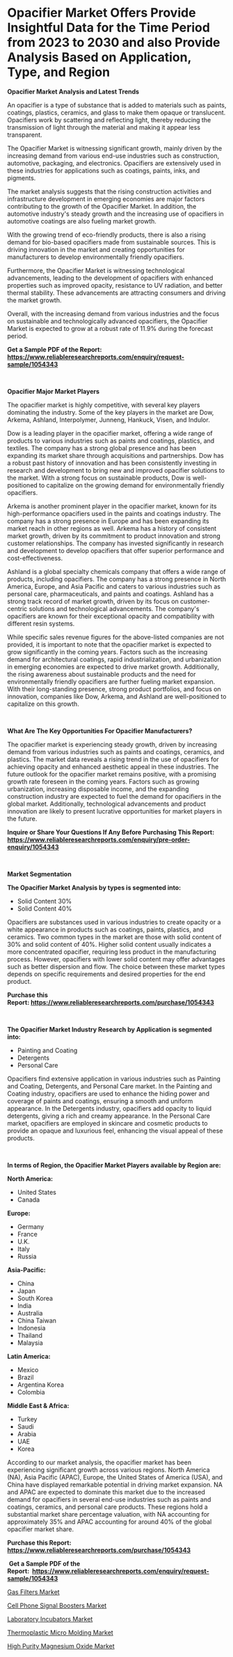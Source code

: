 <p><h1>Opacifier Market Offers Provide Insightful Data for the Time Period from 2023 to 2030 and also Provide Analysis Based on Application, Type, and Region</h1></p><p><strong>Opacifier Market Analysis and Latest Trends</strong></p>
<p><p>An opacifier is a type of substance that is added to materials such as paints, coatings, plastics, ceramics, and glass to make them opaque or translucent. Opacifiers work by scattering and reflecting light, thereby reducing the transmission of light through the material and making it appear less transparent.</p><p>The Opacifier Market is witnessing significant growth, mainly driven by the increasing demand from various end-use industries such as construction, automotive, packaging, and electronics. Opacifiers are extensively used in these industries for applications such as coatings, paints, inks, and pigments.</p><p>The market analysis suggests that the rising construction activities and infrastructure development in emerging economies are major factors contributing to the growth of the Opacifier Market. In addition, the automotive industry's steady growth and the increasing use of opacifiers in automotive coatings are also fueling market growth.</p><p>With the growing trend of eco-friendly products, there is also a rising demand for bio-based opacifiers made from sustainable sources. This is driving innovation in the market and creating opportunities for manufacturers to develop environmentally friendly opacifiers.</p><p>Furthermore, the Opacifier Market is witnessing technological advancements, leading to the development of opacifiers with enhanced properties such as improved opacity, resistance to UV radiation, and better thermal stability. These advancements are attracting consumers and driving the market growth.</p><p>Overall, with the increasing demand from various industries and the focus on sustainable and technologically advanced opacifiers, the Opacifier Market is expected to grow at a robust rate of 11.9% during the forecast period.</p></p>
<p><strong>Get a Sample PDF of the Report:&nbsp; <a href="https://www.reliableresearchreports.com/enquiry/request-sample/1054343">https://www.reliableresearchreports.com/enquiry/request-sample/1054343</a></strong></p>
<p>&nbsp;</p>
<p><strong>Opacifier Major Market Players</strong></p>
<p><p>The opacifier market is highly competitive, with several key players dominating the industry. Some of the key players in the market are Dow, Arkema, Ashland, Interpolymer, Junneng, Hankuck, Visen, and Indulor.</p><p>Dow is a leading player in the opacifier market, offering a wide range of products to various industries such as paints and coatings, plastics, and textiles. The company has a strong global presence and has been expanding its market share through acquisitions and partnerships. Dow has a robust past history of innovation and has been consistently investing in research and development to bring new and improved opacifier solutions to the market. With a strong focus on sustainable products, Dow is well-positioned to capitalize on the growing demand for environmentally friendly opacifiers.</p><p>Arkema is another prominent player in the opacifier market, known for its high-performance opacifiers used in the paints and coatings industry. The company has a strong presence in Europe and has been expanding its market reach in other regions as well. Arkema has a history of consistent market growth, driven by its commitment to product innovation and strong customer relationships. The company has invested significantly in research and development to develop opacifiers that offer superior performance and cost-effectiveness.</p><p>Ashland is a global specialty chemicals company that offers a wide range of products, including opacifiers. The company has a strong presence in North America, Europe, and Asia Pacific and caters to various industries such as personal care, pharmaceuticals, and paints and coatings. Ashland has a strong track record of market growth, driven by its focus on customer-centric solutions and technological advancements. The company's opacifiers are known for their exceptional opacity and compatibility with different resin systems.</p><p>While specific sales revenue figures for the above-listed companies are not provided, it is important to note that the opacifier market is expected to grow significantly in the coming years. Factors such as the increasing demand for architectural coatings, rapid industrialization, and urbanization in emerging economies are expected to drive market growth. Additionally, the rising awareness about sustainable products and the need for environmentally friendly opacifiers are further fueling market expansion. With their long-standing presence, strong product portfolios, and focus on innovation, companies like Dow, Arkema, and Ashland are well-positioned to capitalize on this growth.</p></p>
<p>&nbsp;</p>
<p><strong>What Are The Key Opportunities For Opacifier Manufacturers?</strong></p>
<p><p>The opacifier market is experiencing steady growth, driven by increasing demand from various industries such as paints and coatings, ceramics, and plastics. The market data reveals a rising trend in the use of opacifiers for achieving opacity and enhanced aesthetic appeal in these industries. The future outlook for the opacifier market remains positive, with a promising growth rate foreseen in the coming years. Factors such as growing urbanization, increasing disposable income, and the expanding construction industry are expected to fuel the demand for opacifiers in the global market. Additionally, technological advancements and product innovation are likely to present lucrative opportunities for market players in the future.</p></p>
<p><strong>Inquire or Share Your Questions If Any Before Purchasing This Report: <a href="https://www.reliableresearchreports.com/enquiry/pre-order-enquiry/1054343">https://www.reliableresearchreports.com/enquiry/pre-order-enquiry/1054343</a></strong></p>
<p>&nbsp;</p>
<p><strong>Market Segmentation</strong></p>
<p><strong>The Opacifier Market Analysis by types is segmented into:</strong></p>
<p><ul><li>Solid Content 30%</li><li>Solid Content 40%</li></ul></p>
<p><p>Opacifiers are substances used in various industries to create opacity or a white appearance in products such as coatings, paints, plastics, and ceramics. Two common types in the market are those with solid content of 30% and solid content of 40%. Higher solid content usually indicates a more concentrated opacifier, requiring less product in the manufacturing process. However, opacifiers with lower solid content may offer advantages such as better dispersion and flow. The choice between these market types depends on specific requirements and desired properties for the end product.</p></p>
<p><strong>Purchase this Report:&nbsp;<a href="https://www.reliableresearchreports.com/purchase/1054343">https://www.reliableresearchreports.com/purchase/1054343</a></strong></p>
<p>&nbsp;</p>
<p><strong>The Opacifier Market Industry Research by Application is segmented into:</strong></p>
<p><ul><li>Painting and Coating</li><li>Detergents</li><li>Personal Care</li></ul></p>
<p><p>Opacifiers find extensive application in various industries such as Painting and Coating, Detergents, and Personal Care market. In the Painting and Coating industry, opacifiers are used to enhance the hiding power and coverage of paints and coatings, ensuring a smooth and uniform appearance. In the Detergents industry, opacifiers add opacity to liquid detergents, giving a rich and creamy appearance. In the Personal Care market, opacifiers are employed in skincare and cosmetic products to provide an opaque and luxurious feel, enhancing the visual appeal of these products.</p></p>
<p>&nbsp;</p>
<p><strong>In terms of Region, the Opacifier Market Players available by Region are:</strong></p>
<p>
    <p> <strong> North America: </strong>
        <ul>
            <li>United States</li>
            <li>Canada</li>
        </ul>
        </p> 
    <p> <strong> Europe: </strong>
        <ul>
            <li>Germany</li>
            <li>France</li>
            <li>U.K.</li>
            <li>Italy</li>
            <li>Russia</li>
        </ul>
        </p> 
    <p> <strong> Asia-Pacific: </strong>
        <ul>
            <li>China</li>
            <li>Japan</li>
            <li>South Korea</li>
            <li>India</li>
            <li>Australia</li>
            <li>China Taiwan</li>
            <li>Indonesia</li>
            <li>Thailand</li>
            <li>Malaysia</li>
        </ul>
        </p> 
    <p> <strong> Latin America: </strong>
        <ul>
            <li>Mexico</li>
            <li>Brazil</li>
            <li>Argentina Korea</li>
            <li>Colombia</li>
        </ul>
        </p> 
    <p> <strong> Middle East & Africa: </strong>
        <ul>
            <li>Turkey</li>
            <li>Saudi</li>
            <li>Arabia</li>
            <li>UAE</li>
            <li>Korea</li>
        </ul>
    </p>
    </p>
<p><p>According to our market analysis, the opacifier market has been experiencing significant growth across various regions. North America (NA), Asia Pacific (APAC), Europe, the United States of America (USA), and China have displayed remarkable potential in driving market expansion. NA and APAC are expected to dominate this market due to the increased demand for opacifiers in several end-use industries such as paints and coatings, ceramics, and personal care products. These regions hold a substantial market share percentage valuation, with NA accounting for approximately 35% and APAC accounting for around 40% of the global opacifier market share.</p></p>
<p><strong>Purchase this Report: <a href="https://www.reliableresearchreports.com/purchase/1054343">https://www.reliableresearchreports.com/purchase/1054343</a></strong></p>
<p>&nbsp;<strong>Get a Sample PDF of the Report:&nbsp;&nbsp;<a href="https://www.reliableresearchreports.com/enquiry/request-sample/1054343">https://www.reliableresearchreports.com/enquiry/request-sample/1054343</a></strong></p>
<p><strong></strong></p>
<p><p><a href="https://medium.com/@santoshh992151/gas-filters-market-size-reveals-the-best-marketing-channels-in-global-industry-a635e359ee6a">Gas Filters Market</a></p><p><a href="https://medium.com/@kevinbarnes75/cell-phone-signal-boosters-market-report-reveals-the-latest-trends-and-growth-opportunities-of-this-3af4f2574de8">Cell Phone Signal Boosters Market</a></p><p><a href="https://medium.com/@shivay151299/laboratory-incubators-market-furnishes-information-on-market-share-market-trends-and-market-9212a8d56cfb">Laboratory Incubators Market</a></p><p><a href="https://github.com/Chiragrp24/Market-Research-Report-List-1/blob/main/thermoplastic-micro-molding-market.md">Thermoplastic Micro Molding Market</a></p><p><a href="https://github.com/YashRP12/Market-Research-Report-List-1/blob/main/high-purity-magnesium-oxide-market.md">High Purity Magnesium Oxide Market</a></p></p>